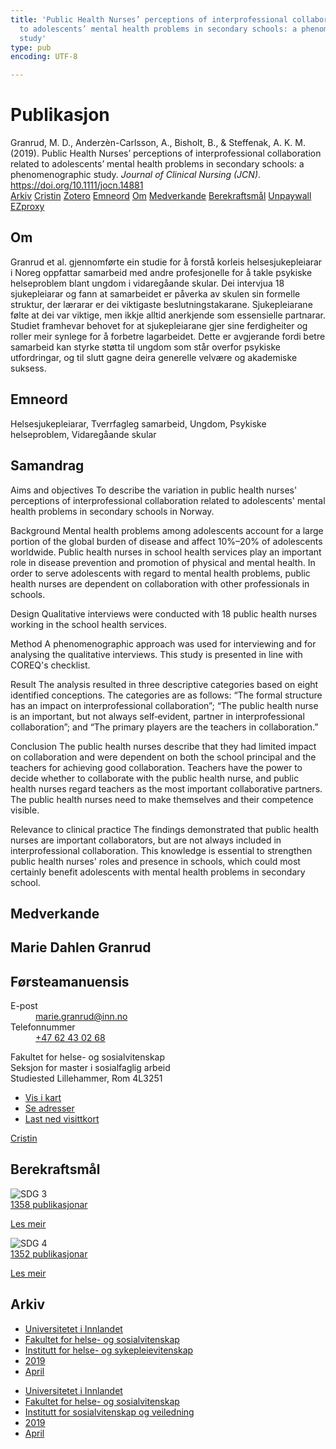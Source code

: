 ```yaml
---
title: 'Public Health Nurses’ perceptions of interprofessional collaboration related
  to adolescents’ mental health problems in secondary schools: a phenomenographic
  study'
type: pub
encoding: UTF-8

---
```

<h1>Publikasjon</h1>
<article id="csl-bib-container-ZDDHLZSD" class="csl-bib-container">
  <div class="csl-bib-body"> <div class="csl-entry">Granrud, M. D., Anderzèn-Carlsson, A., Bisholt, B., &#38; Steffenak, A. K. M. (2019). Public Health Nurses’ perceptions of interprofessional collaboration related to adolescents’ mental health problems in secondary schools: a phenomenographic study. <i>Journal of Clinical Nursing (JCN)</i>. <a href="https://doi.org/10.1111/jocn.14881">https://doi.org/10.1111/jocn.14881</a></div> </div>
  <div class="csl-bib-buttons">
    <a href="#taxonomy-article-ZDDHLZSD" alt="archive" class="csl-bib-button">Arkiv</a>
    <a href="https://app.cristin.no/results/show.jsf?id=1691855" alt="Cristin" class="csl-bib-button">Cristin</a>
    <a href="http://zotero.org/groups/5881554/items/ZDDHLZSD" alt="Zotero" class="csl-bib-button">Zotero</a>
    <a href="#keywords-article-ZDDHLZSD" alt="keywords" class="csl-bib-button">Emneord</a>
    <a href="#about-article-ZDDHLZSD" alt="about_pub" class="csl-bib-button">Om</a>
    <a href="#contributors-article-ZDDHLZSD" alt="contributors" class="csl-bib-button">Medverkande</a>
    <a href="#sdg-article-ZDDHLZSD" alt="sdg" class="csl-bib-button">Berekraftsmål</a>
    <a href="https://doi.org/10.1111/jocn.14881" alt="Unpaywall" class="csl-bib-button">Unpaywall</a>
    <a href="https://doi.org/10.1111/jocn.14881" alt="EZproxy" class="csl-bib-button">EZproxy</a>
  </div>
  <div id="csl-bib-meta-container-ZDDHLZSD"></div>
</article>
<div id="csl-bib-meta-ZDDHLZSD" class="csl-bib-meta">
  <article id="about-article-ZDDHLZSD" class="about_pub-article">
    <h1>Om</h1>
    Granrud et al. gjennomførte ein studie for å forstå korleis helsesjukepleiarar i Noreg oppfattar samarbeid med andre profesjonelle for å takle psykiske helseproblem blant ungdom i vidaregåande skular. Dei intervjua 18 sjukepleiarar og fann at samarbeidet er påverka av skulen sin formelle struktur, der lærarar er dei viktigaste beslutningstakarane. Sjukepleiarane følte at dei var viktige, men ikkje alltid anerkjende som essensielle partnarar. Studiet framhevar behovet for at sjukepleiarane gjer sine ferdigheiter og roller meir synlege for å forbetre lagarbeidet. Dette er avgjerande fordi betre samarbeid kan styrke støtta til ungdom som står overfor psykiske utfordringar, og til slutt gagne deira generelle velvære og akademiske suksess.
  </article>
  <article id="keywords-article-ZDDHLZSD" class="keywords-article">
    <h1>Emneord</h1>
    Helsesjukepleiarar, Tverrfagleg samarbeid, Ungdom, Psykiske helseproblem, Vidaregåande skular
  </article>
  <article id="abstract-article-ZDDHLZSD" class="abstract-article">
    <h1>Samandrag</h1>
    Aims and objectives 
To describe the variation in public health nurses' perceptions of interprofessional collaboration related to adolescents' mental health problems in secondary schools in Norway. 
 
Background 
Mental health problems among adolescents account for a large portion of the global burden of disease and affect 10%–20% of adolescents worldwide. Public health nurses in school health services play an important role in disease prevention and promotion of physical and mental health. In order to serve adolescents with regard to mental health problems, public health nurses are dependent on collaboration with other professionals in schools. 
 
Design 
Qualitative interviews were conducted with 18 public health nurses working in the school health services. 
 
Method 
A phenomenographic approach was used for interviewing and for analysing the qualitative interviews. This study is presented in line with COREQ's checklist. 
 
Result 
The analysis resulted in three descriptive categories based on eight identified conceptions. The categories are as follows: “The formal structure has an impact on interprofessional collaboration”; “The public health nurse is an important, but not always self‐evident, partner in interprofessional collaboration”; and “The primary players are the teachers in collaboration.” 
 
Conclusion 
The public health nurses describe that they had limited impact on collaboration and were dependent on both the school principal and the teachers for achieving good collaboration. Teachers have the power to decide whether to collaborate with the public health nurse, and public health nurses regard teachers as the most important collaborative partners. The public health nurses need to make themselves and their competence visible. 
 
Relevance to clinical practice 
The findings demonstrated that public health nurses are important collaborators, but are not always included in interprofessional collaboration. This knowledge is essential to strengthen public health nurses' roles and presence in schools, which could most certainly benefit adolescents with mental health problems in secondary school.
  </article>
  <article id="contributors-article-ZDDHLZSD" class="contributors-article">
    <h1>Medverkande</h1>
    <div class="personas"> <div class="vrtx-hinn-person-card"> <div class="photo"> <i class="lar la-user-circle missing-person"></i> </div> <div class="info"> <hgroup><h1>Marie Dahlen Granrud</h1> <h2>Førsteamanuensis</h2> </hgroup><dl> <dt>E-post</dt> <dd> <a href="mailto:marie.granrud@inn.no">marie.granrud@inn.no</a> </dd> <dt>Telefonnummer</dt> <dd><a href="tel:+4762430268"> +47 62 43 02 68 </a></dd> </dl> <p> Fakultet for helse- og sosialvitenskap<br> Seksjon for master i sosialfaglig arbeid<br> Studiested Lillehammer, Rom 4L3251 </p> <ul class="vrtx-hinn-links"> <li><a href="https://www.google.com/maps?q=60.88177,11.53669">Vis i kart</a></li> <li><a href="https://www.inn.no/finn-en-ansatt/marie-granrud.html#vrtx-hinn-addresses">Se adresser</a></li> <li><a href="https://www.inn.no/finn-en-ansatt/marie-granrud.html?vrtx=vcf">Last ned visittkort</a></li> </ul> </div> </div> <a href="https://app.cristin.no/persons/show.jsf?id=606793" alt="Cristin URL" class="personas-cristin">Cristin</a> </div>
  </article>
  <article id="sdg-article-ZDDHLZSD" class="sdg-article">
    <h1>Berekraftsmål</h1>
    <div class="sdg-container"><div id="sdg3" class="sdg">
        <img src="{{< params subfolder >}}images/sdg/sdg03_nn.png" class="image" alt="SDG 3">
        <div class="sdg-overlay">
          <a href="{{< params subfolder >}}nn/archive/?sdg=3#archive" class="sdg-publication-count"><span>1358</span> publikasjonar</a>
          <p><a href="https://fn.no/om-fn/fns-baerekraftsmaal/god-helse-og-livskvalitet?lang=nno-NO" class="sdg-read-more">Les meir</a></p>
        </div>
      </div> <div id="sdg4" class="sdg">
        <img src="{{< params subfolder >}}images/sdg/sdg04_nn.png" class="image" alt="SDG 4">
        <div class="sdg-overlay">
          <a href="{{< params subfolder >}}nn/archive/?sdg=4#archive" class="sdg-publication-count"><span>1352</span> publikasjonar</a>
          <p><a href="https://fn.no/om-fn/fns-baerekraftsmaal/god-utdanning?lang=nno-NO" class="sdg-read-more">Les meir</a></p>
        </div>
      </div></div>
  </article>
  <article id="taxonomy-article-ZDDHLZSD" class="taxonomy-article">
    <h1>Arkiv</h1>
    <ul>
      <li><a href="{{< params subfolder >}}nn/archive/?key=3DCRN523">Universitetet i Innlandet</a></li>
      <li><a href="{{< params subfolder >}}nn/archive/?key=IDKFS3MX">Fakultet for helse- og sosialvitenskap</a></li>
      <li><a href="{{< params subfolder >}}nn/archive/?key=GTV4ECMZ">Institutt for helse- og sykepleievitenskap</a></li>
      <li><a href="{{< params subfolder >}}nn/archive/?key=E7THIEEM">2019</a></li>
      <li><a href="{{< params subfolder >}}nn/archive/?key=X87PZ3PP">April</a></li>
    </ul>
    <ul>
      <li><a href="{{< params subfolder >}}nn/archive/?key=3DCRN523">Universitetet i Innlandet</a></li>
      <li><a href="{{< params subfolder >}}nn/archive/?key=IDKFS3MX">Fakultet for helse- og sosialvitenskap</a></li>
      <li><a href="{{< params subfolder >}}nn/archive/?key=CU4VFGCV">Institutt for sosialvitenskap og veiledning</a></li>
      <li><a href="{{< params subfolder >}}nn/archive/?key=SIJIUZDU">2019</a></li>
      <li><a href="{{< params subfolder >}}nn/archive/?key=T7TP48TI">April</a></li>
    </ul>
  </article>
</div>
